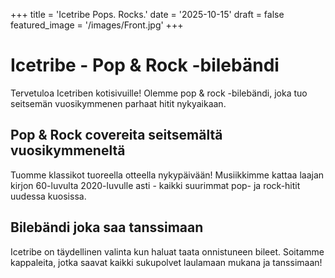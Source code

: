 +++
title = 'Icetribe Pops. Rocks.'
date = '2025-10-15'
draft = false
featured_image = '/images/Front.jpg'
+++

# Icetribe - Pop & Rock -bilebändi

Tervetuloa Icetriben kotisivuille! Olemme pop & rock -bilebändi, joka tuo seitsemän vuosikymmenen parhaat hitit nykyaikaan.

## Pop & Rock covereita seitsemältä vuosikymmeneltä

Tuomme klassikot tuoreella otteella nykypäivään! Musiikkimme kattaa laajan kirjon 60-luvulta 2020-luvulle asti - kaikki suurimmat pop- ja rock-hitit uudessa kuosissa.

## Bilebändi joka saa tanssimaan

Icetribe on täydellinen valinta kun haluat taata onnistuneen bileet. Soitamme kappaleita, jotka saavat kaikki sukupolvet laulamaan mukana ja tanssimaan!